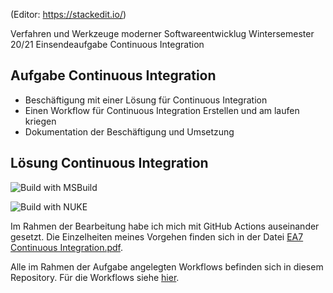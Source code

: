 (Editor: https://stackedit.io/)

Verfahren und Werkzeuge moderner Softwareentwicklug
Wintersemester 20/21
Einsendeaufgabe Continuous Integration

## Aufgabe Continuous Integration

 - Beschäftigung mit einer Lösung für Continuous Integration 
 - Einen Workflow für Continuous Integration Erstellen und am laufen kriegen
 - Dokumentation der Beschäftigung und Umsetzung

## Lösung Continuous Integration

![Build with MSBuild](https://github.com/ChristianKitte/TicTocToeCI/workflows/Build%20with%20MSBuild/badge.svg)

![Build with NUKE](https://github.com/ChristianKitte/TicTocToeCI/workflows/Build%20with%20NUKE/badge.svg)


Im Rahmen der Bearbeitung habe ich mich mit GitHub Actions auseinander gesetzt. Die Einzelheiten meines Vorgehen finden sich in der Datei [EA7 Continuous Integration.pdf](https://github.com/ChristianKitte/TicTocToeCI/blob/master/EA7%20Continuous%20Integration.pdf).

Alle im Rahmen der Aufgabe angelegten Workflows befinden sich in diesem Repository. Für die Workflows siehe [hier](https://github.com/ChristianKitte/TicTocToeCI/tree/master/.github/workflows).




